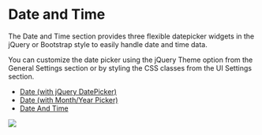 # Date and Time

The Date and Time section provides three flexible datepicker widgets in the jQuery or Bootstrap style to easily handle date and time data.

You can customize the date picker using the jQuery Theme option from the General Settings section or by styling the CSS classes from the UI Settings section.

* [Date \(with jQuery DatePicker\)](/action-form/form-fields/form-fields-types/date-and-time/date-with-jquery-datepicker.html)
* [Date \(with Month/Year Picker\)](/action-form/form-fields/form-fields-types/date-and-time/date-with-monthyear-picker.html)
* [Date And Time](/action-form/form-fields/form-fields-types/date-and-time/date-and-time.html)

![](assets/8a223f8b04[1].png)

